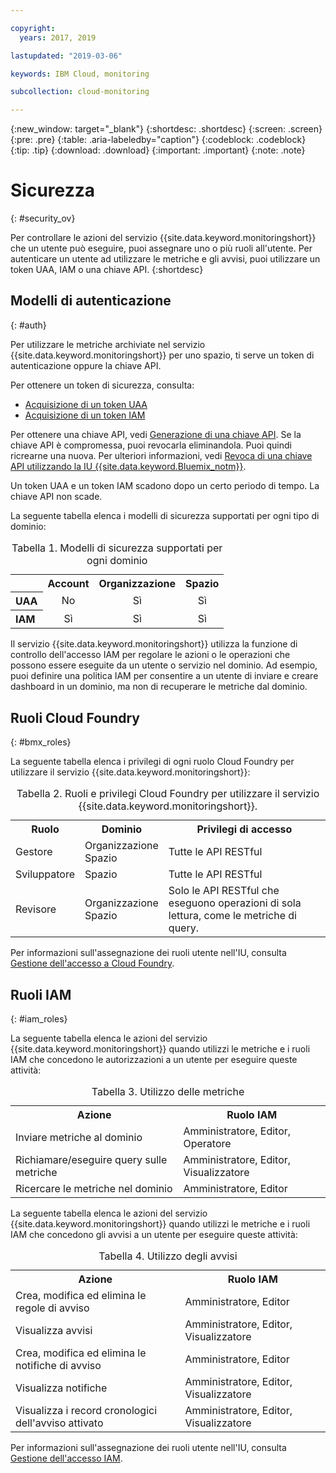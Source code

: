 ```yaml
---

copyright:
  years: 2017, 2019

lastupdated: "2019-03-06"

keywords: IBM Cloud, monitoring

subcollection: cloud-monitoring

---
```


{:new_window: target="_blank"}
{:shortdesc: .shortdesc}
{:screen: .screen}
{:pre: .pre}
{:table: .aria-labeledby="caption"}
{:codeblock: .codeblock}
{:tip: .tip}
{:download: .download}
{:important: .important}
{:note: .note}


# Sicurezza
{: #security_ov}

Per controllare le azioni del servizio {{site.data.keyword.monitoringshort}} che un utente può eseguire, puoi assegnare uno o più ruoli all'utente. Per autenticare un utente ad utilizzare le metriche e gli avvisi, puoi utilizzare un token UAA, IAM o una chiave API. 
{:shortdesc}





## Modelli di autenticazione
{: #auth}

Per utilizzare le metriche archiviate nel servizio {{site.data.keyword.monitoringshort}} per uno spazio, ti serve un token di autenticazione oppure la chiave API. 

Per ottenere un token di sicurezza, consulta:

* [Acquisizione di un token UAA ](/docs/services/cloud-monitoring/security?topic=cloud-monitoring-auth_uaa#auth_uaa)
* [Acquisizione di un token IAM](/docs/services/cloud-monitoring/security?topic=cloud-monitoring-auth_iam#auth_iam)

Per ottenere una chiave API, vedi [Generazione di una chiave API](/docs/services/cloud-monitoring/security?topic=cloud-monitoring-auth_api_key#auth_api_key). Se la chiave API è compromessa, puoi revocarla eliminandola. Puoi quindi ricrearne una nuova. Per ulteriori informazioni, vedi [Revoca di una chiave API utilizzando la IU {{site.data.keyword.Bluemix_notm}}](/docs/services/cloud-monitoring/security?topic=cloud-monitoring-auth_api_key#revoke_ui). 

Un token UAA e un token IAM scadono dopo un certo periodo di tempo. La chiave API non scade. 

La seguente tabella elenca i modelli di sicurezza supportati per ogni tipo di dominio:

<table>
  <caption>Tabella 1. Modelli di sicurezza supportati per ogni dominio</caption>
  <tr>
    <th></th>
	<th align="right">Account</th>
    <th align="right">Organizzazione</th>
    <th align="right">Spazio</th>	
  </tr>
  <tr>
    <th align="left">UAA</th>
	<td align="center">No</td>
	<td align="center">Sì</td>
	<td align="center">Sì</td>
  </tr>
  <tr>
    <th align="left">IAM</th>
	<td align="center">Sì</td>
	<td align="center">Sì</td>
	<td align="center">Sì</td>
  </tr>
</table>

Il servizio {{site.data.keyword.monitoringshort}} utilizza la funzione di controllo dell'accesso IAM per regolare le azioni o le operazioni che possono essere eseguite da un utente o servizio nel dominio. Ad esempio, puoi definire una politica IAM per consentire a un utente di inviare e creare dashboard in un dominio, ma non di recuperare le metriche dal dominio.



## Ruoli Cloud Foundry
{: #bmx_roles}

La seguente tabella elenca i privilegi di ogni ruolo Cloud Foundry per utilizzare il servizio {{site.data.keyword.monitoringshort}}:

<table>
  <caption>Tabella 2. Ruoli e privilegi Cloud Foundry per utilizzare il servizio {{site.data.keyword.monitoringshort}}.</caption>
  <tr>
    <th>Ruolo</th>
	<th>Dominio</th>
	<th>Privilegi di accesso</th>
  </tr>
  <tr>
    <td>Gestore</td>
	<td>Organizzazione <br>Spazio</td>
	<td>Tutte le API RESTful</td>
  </tr>
  <tr>
    <td>Sviluppatore</td>
	<td>Spazio</td>
	<td>Tutte le API RESTful</td>
  </tr>
  <tr>
    <td>Revisore</td>
	<td>Organizzazione <br>Spazio</td>
	<td>Solo le API RESTful che eseguono operazioni di sola lettura, come le metriche di query.</td>
  </tr>
</table>

Per informazioni sull'assegnazione dei ruoli utente nell'IU, consulta [Gestione dell'accesso a Cloud Foundry](/docs/iam?topic=iam-mngcf#mngcf).



## Ruoli IAM
{: #iam_roles}

La seguente tabella elenca le azioni del servizio {{site.data.keyword.monitoringshort}} quando utilizzi le metriche e i ruoli IAM che concedono le autorizzazioni a un utente per eseguire queste attività:

<table>
  <caption>Tabella 3. Utilizzo delle metriche </caption>
  <tr>
	<th>Azione</th>
	<th>Ruolo IAM</th>
  </tr>
  <tr>
    <td>Inviare metriche al dominio</td>
	<td>Amministratore, Editor, Operatore</td>
  </tr>
  <tr>
    <td>Richiamare/eseguire query sulle metriche</td>
	<td>Amministratore, Editor, Visualizzatore</td>
  </tr>
  <tr>
    <td>Ricercare le metriche nel dominio</td>
	<td>Amministratore, Editor</td>
  </tr>
</table>

La seguente tabella elenca le azioni del servizio {{site.data.keyword.monitoringshort}} quando utilizzi le metriche e i ruoli IAM che concedono gli avvisi a un utente per eseguire queste attività:

<table>
  <caption>Tabella 4. Utilizzo degli avvisi </caption>
  <tr>
	<th>Azione</th>
	<th>Ruolo IAM</th>
  </tr>
  <tr>
    <td>Crea, modifica ed elimina le regole di avviso</td>
	<td>Amministratore, Editor</td>
  </tr>
  <tr>
    <td>Visualizza avvisi</td>
	<td>Amministratore, Editor, Visualizzatore</td>
  </tr>
  <tr>
    <td>Crea, modifica ed elimina le notifiche di avviso</td>
	<td>Amministratore, Editor</td>
  </tr>
  <tr>
    <td>Visualizza notifiche</td>
	<td>Amministratore, Editor, Visualizzatore</td>
  </tr>
  <tr>
    <td>Visualizza i record cronologici dell'avviso attivato</td>
	<td>Amministratore, Editor, Visualizzatore</td>
  </tr>
</table>

Per informazioni sull'assegnazione dei ruoli utente nell'IU, consulta [Gestione dell'accesso IAM](/docs/iam?topic=iam-iammanidaccser#iammanidaccser).

